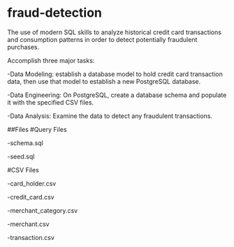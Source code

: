 # fraud-detection


The use of modern SQL skills to analyze historical credit card transactions and consumption patterns in order to detect potentially fraudulent purchases.


Accomplish three major tasks:
  
  -Data Modeling: establish a database model to hold credit card transaction data, then use that model to establish a new PostgreSQL database.
  
  -Data Engineering: On PostgreSQL, create a database schema and populate it with the specified CSV files.
  
  -Data Analysis: Examine the data to detect any fraudulent transactions.



##Files
#Query Files

-schema.sql

-seed.sql

#CSV Files

-card_holder.csv


-credit_card.csv

-merchant_category.csv

-merchant.csv

-transaction.csv


  
